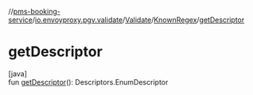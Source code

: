 //[pms-booking-service](../../../../index.md)/[io.envoyproxy.pgv.validate](../../index.md)/[Validate](../index.md)/[KnownRegex](index.md)/[getDescriptor](get-descriptor.md)

# getDescriptor

[java]\
fun [getDescriptor](get-descriptor.md)(): Descriptors.EnumDescriptor